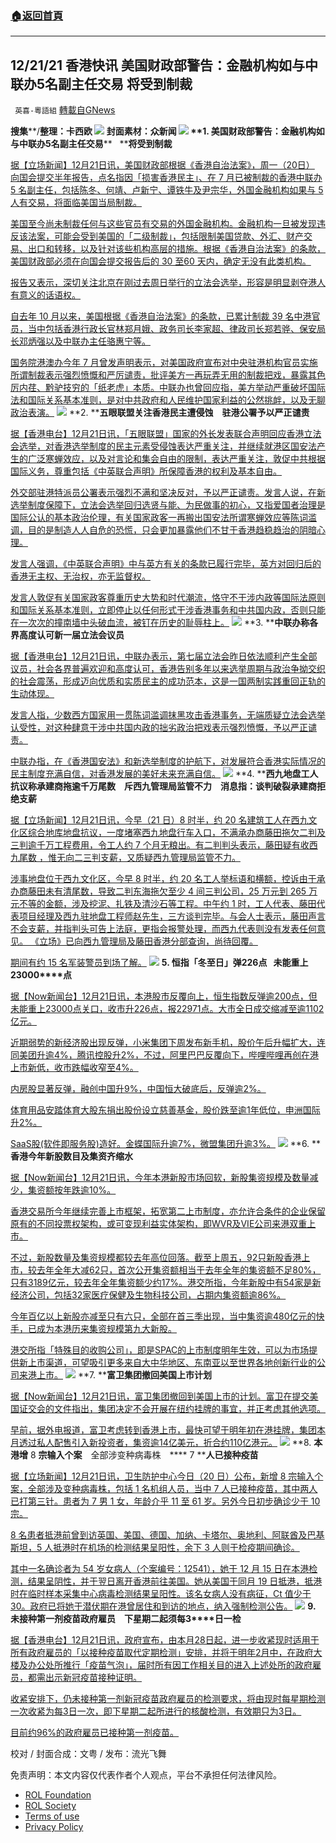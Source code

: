 ###  [:house:返回首頁](https://github.com/ourhimalayas/txt)
---


## 12/21/21 香港快讯 美国财政部警告：金融机构如与中联办5名副主任交易 将受到制裁
` 英喜-粵語組` [轉載自GNews](https://gnews.org/zh-hans/1777915/)

**搜集****/****整理：卡西欧**
![](https://assets.gnews.org/wp-content/uploads/2021/12/1221fenmian.jpg)
封面素材：众新闻
![](https://assets.gnews.org/wp-content/uploads/2021/12/Screen-Shot-2021-12-21-at-9.41.21-AM.png)
**1. ****美国财政部警告：金融机构如与中联办****5****名副主任交易****   ****将受到制裁**

[据【立场新闻】12月21日讯，美国财政部根据《香港自治法案》，周一（20日） 向国会提交半年报告，点名指因「损害香港民主」、在 7 月已被制裁的香港中联办 5 名副主任，包括陈冬、何靖、卢新宁、谭铁牛及尹宗华，外国金融机构如果与 5 人有交易，将面临美国当局制裁。](https://www.thestandnews.com/international/美國財政部警告金融機構如與中聯辦-5-名副主任交易-將受到制裁)

[美国至今尚未制裁任何与这些官员有交易的外国金融机构。金融机构一旦被发现违反该法案，可能会受到美国的「二级制裁」，包括限制美国贷款、外汇、财产交易、出口和转移，以及针对该些机构高层的措施。根据《香港自治法案》的条款，美国财政部必须在向国会提交报告后的 30 至60 天内，确定无没有此类机构。](https://www.thestandnews.com/international/美國財政部警告金融機構如與中聯辦-5-名副主任交易-將受到制裁)

[报告又表示，深切关注北京在刚过去周日举行的立法会选举，形容是明显剥夺港人有意义的话语权。](https://www.thestandnews.com/international/美國財政部警告金融機構如與中聯辦-5-名副主任交易-將受到制裁)

[自去年 10 月以来，美国根据《香港自治法案》的条款，已累计制裁 39 名中港官员，当中包括香港行政长官林郑月娥、政务司长李家超、律政司长郑若骅、保安局长邓炳强以及中联办主任骆惠宁等。](https://www.thestandnews.com/international/美國財政部警告金融機構如與中聯辦-5-名副主任交易-將受到制裁)

[国务院港澳办今年 7 月曾发声明表示，对美国政府宣布对中央驻港机构官员实施所谓制裁表示强烈愤慨和严厉谴责，批评美方一再玩弄无用的制裁把戏，暴露其色厉内荏、黔驴技穷的「纸老虎」本质。中联办也曾回应指，美方举动严重破坏国际法和国际关系基本准则，是对中共政府和人民维护国家利益的公然挑衅，以及无聊政治表演。](https://www.thestandnews.com/international/美國財政部警告金融機構如與中聯辦-5-名副主任交易-將受到制裁)
![](https://assets.gnews.org/wp-content/uploads/2021/12/Screen-Shot-2021-12-21-at-9.41.31-AM.png)
**2. ****五眼联盟关注香港民主遭侵蚀　驻港公署予以严正谴责**

[据【香港电台】12月21日讯，「五眼联盟」国家的外长发表联合声明回应香港立法会选举，对香港选举制度的民主元素受侵蚀表达严重关注，并继续就港区国安法产生的广泛寒蝉效应，以及对言论和集会自由的限制，表达严重关注，敦促中共根据国际义务，尊重包括《中英联合声明》所保障香港的权利及基本自由。](https://news.rthk.hk/rthk/ch/component/k2/1625260-20211221.htm)

[外交部驻港特派员公署表示强烈不满和坚决反对，予以严正谴责。发言人说，在新选举制度保障下，立法会选举回归选贤与能、为民做事的初心，又指爱国者治理是国际公认的基本政治伦理，有关国家政客一再搬出国安法所谓寒蝉效应等陈词滥调，目的是制造人人自危的恐慌，只会更加暴露他们不甘于香港趋稳趋治的阴暗心理。](https://news.rthk.hk/rthk/ch/component/k2/1625260-20211221.htm)

[发言人强调，《中英联合声明》中与英方有关的条款已履行完毕，英方对回归后的香港无主权、无治权，亦无监督权。](https://news.rthk.hk/rthk/ch/component/k2/1625260-20211221.htm)

[发言人敦促有关国家政客尊重历史大势和时代潮流，恪守不干涉内政等国际法原则和国际关系基本准则，立即停止以任何形式干涉香港事务和中共国内政，否则只能在一次次的撞南墙中头破血流，被钉在历史的耻辱柱上。](https://news.rthk.hk/rthk/ch/component/k2/1625260-20211221.htm)
![](https://assets.gnews.org/wp-content/uploads/2021/12/Screen-Shot-2021-12-21-at-9.41.39-AM.png)
**3. ****中联办称各界高度认可新一届立法会议员**

[据【香港电台】12月21日讯，中联办表示，第七届立法会昨日依法顺利产生全部议员，社会各界普遍欢迎和高度认可，香港告别多年以来选举周期与政治争拗交织的社会震荡，形成迈向优质和实质民主的成功范本，这是一国两制实践重回正轨的生动体现。](https://news.rthk.hk/rthk/ch/component/k2/1625354-20211221.htm)

[发言人指，少数西方国家用一贯陈词滥调抹黑攻击香港事务，无端质疑立法会选举认受性，对这种肆意干涉中共国内政的拙劣政治把戏表示强烈愤慨，予以严正谴责。](https://news.rthk.hk/rthk/ch/component/k2/1625354-20211221.htm)

[中联办指，在《香港国安法》和新选举制度的护航下，对发展符合香港实际情况的民主制度充满自信，对香港发展的美好未来充满自信。](https://news.rthk.hk/rthk/ch/component/k2/1625354-20211221.htm)
![](https://assets.gnews.org/wp-content/uploads/2021/12/Screen-Shot-2021-12-21-at-9.41.49-AM.png)
**4. ****西九地盘工人抗议称承建商拖逾千万尾数　斥西九管理局监管不力　消息指：谈判破裂承建商拒绝支薪**

[据【立场新闻】12月21日讯，今早（21 日）8 时半，约 20 名建筑工人在西九文化区综合地库地盘抗议，一度堵塞西九地盘行车入口，不满承办商藤田拖欠二判及三判逾千万工程费用，令工人约 7 个月无粮出。有二判判头表示，藤田疑有收西九尾数 ，惟无向二三判支薪，又质疑西九管理局监管不力。](https://www.thestandnews.com/society/西九地盤工人抗議-一度堵行車入口-稱承建商拖逾千萬尾數-斥西九管理局監管不力)

[涉事地盘位于西九文化区，今早 8 时半，约 20 名工人举标语和横额，控诉由于承办商藤田未有清尾数，导致二判东海拖欠至少 4 间三判公司，25 万元到 265 万元不等的金额，涉及挖泥、扎铁及清沙石等工程。中午约 1 时，工人代表、藤田代表项目经理及西九驻地盘工程师赵先生，三方谈判完毕。与会人士表示，藤田声言不会支薪，并指判头可告上法庭，更指会报警处理，而西九代表则没有发表任何意见。 《立场》已向西九管理局及藤田香港分部查询，尚待回覆。](https://www.thestandnews.com/society/西九地盤工人抗議-一度堵行車入口-稱承建商拖逾千萬尾數-斥西九管理局監管不力)

[期间有约 15 名军装警员到场了解。](https://www.thestandnews.com/society/西九地盤工人抗議-一度堵行車入口-稱承建商拖逾千萬尾數-斥西九管理局監管不力)
![](https://assets.gnews.org/wp-content/uploads/2021/12/Screen-Shot-2021-12-21-at-9.41.58-AM.png)
**5. ****恒指「冬至日」弹****226****点****   ****未能重上****23000****点**

[据【Now新闻台】12月21日讯，本港股市反覆向上，恒生指数反弹逾200点，但未能重上23000点关口，收市升226点，报22971点。大市全日成交缩减至逾1102亿元。](https://news.now.com/home/finance/player?newsId=460724)

[近期弱势的新经济股出现反弹，小米集团下周发布新手机，股价午后升幅扩大，连同美团升逾4%，腾讯控股升2%，不过，阿里巴巴反覆向下，哔哩哔哩再创在港上市新低，收市跌幅收窄至4%。](https://news.now.com/home/finance/player?newsId=460724)

[内房股显著反弹，融创中国升9%，中国恒大破底后，反弹逾2%。](https://news.now.com/home/finance/player?newsId=460724)

[体育用品安踏体育大股东捐出股份设立慈善基金，股价跌至逾1年低位，申洲国际升2%。](https://news.now.com/home/finance/player?newsId=460724)

[SaaS股(软件即服务股)造好。金蝶国际升逾7%，微盟集团升逾3%。](https://news.now.com/home/finance/player?newsId=460724)
![](https://assets.gnews.org/wp-content/uploads/2021/12/Screen-Shot-2021-12-21-at-9.42.05-AM.png)
**6. ****香港今年新股数目及集资齐缩水**

[据【Now新闻台】12月21日讯，今年本港新股市场回软，新股集资规模及数量减少，集资额按年跌逾10%。](https://news.now.com/home/finance/player?newsId=460728)

[香港交易所今年继续完善上市框架，拓宽第二上市制度，亦允许合条件的企业保留原有的不同投票权架构，或可变现利益实体架构，即WVR及VIE公司来港双重上市。](https://news.now.com/home/finance/player?newsId=460728)

[不过，新股数量及集资规模都较去年高位回落。截至上周五，92只新股香港上市，较去年全年大减62只，首次公开集资额相当于去年全年的集资额不足80%，只有3189亿元，较去年全年集资额少约17%。港交所指，今年新股中有54家是新经济公司，包括32家医疗保健及生物科技公司，占期内集资额逾86%。](https://news.now.com/home/finance/player?newsId=460728)

[今年百亿以上新股亦减至只有六只，全部在首三季出现，当中集资逾480亿元的快手，已成为本港历来集资规模第九大新股。](https://news.now.com/home/finance/player?newsId=460728)

[港交所指「特殊目的收购公司」，即是SPAC的上市制度明年生效，可以为市场提供新上市渠道，可望吸引更多来自大中华地区、东南亚以至世界各地创新行业的公司来港上市。](https://news.now.com/home/finance/player?newsId=460728)
![](https://assets.gnews.org/wp-content/uploads/2021/12/Screen-Shot-2021-12-21-at-9.42.14-AM.png)
**7. ****富卫集团撤回美国上市计划**

[据【Now新闻台】12月21日讯，富卫集团撤回到美国上市的计划。富卫在提交美国证交会的文件指出，集团决定不会开展在纽约挂牌的事宜，并正考虑其他选项。](https://news.now.com/home/finance/player?newsId=460703)

[早前，据外电报道，富卫考虑转到香港上市，最快可望于明年初在港挂牌，集团本月透过私人配售引入新投资者，集资逾14亿美元，折合约110亿港元。](https://news.now.com/home/finance/player?newsId=460703)
![](https://assets.gnews.org/wp-content/uploads/2021/12/Screen-Shot-2021-12-21-at-9.42.22-AM.png)
**8. ****本港增**** 8 ****宗输入个案****　全部涉变种病毒株　**** 7 ****人已接种疫苗**

[据【立场新闻】12月21日讯，卫生防护中心今日（20 日）公布，新增 8 宗输入个案，全部涉及变种病毒株，包括 1 名机组人员，当中 7 人已接种疫苗，其中两人已打第三针。患者为 7 男 1 女，年龄介乎 11 至 61 岁。另外今日初步确诊少于 10 宗。](https://www.thestandnews.com/society/本港增-8-宗輸入個案-全部涉變種病毒株-7-人已接種疫苗)

[8 名患者抵港前曾到访英国、美国、德国、加纳、卡塔尔、奥地利、阿联酋及巴基斯坦，5 人抵港时在机场的检测结果呈阳性，余下 3 人则于检疫期间确诊。](https://www.thestandnews.com/society/本港增-8-宗輸入個案-全部涉變種病毒株-7-人已接種疫苗)

[其中一名确诊者为 54 岁女病人（个案编号：12541），她于 12 月 15 日在本港检测，结果呈阴性，并于翌日离开香港前往美国。她从美国于同月 19 日抵港，抵港时在临时样本采集中心病毒检测结果呈阳性。该名女病人没有病征，Ct 值少于 30。政府已将她于潜伏期在港曾居住和到访的地点，纳入强制检测公告。](https://www.thestandnews.com/society/本港增-8-宗輸入個案-全部涉變種病毒株-7-人已接種疫苗)
![](https://assets.gnews.org/wp-content/uploads/2021/12/Screen-Shot-2021-12-21-at-9.42.30-AM.png)
**9. ****未接种第一剂疫苗政府雇员　下星期二起须每****3****日一检**

[据【香港电台】12月21日讯，政府宣布，由本月28日起，进一步收紧现时适用于所有政府雇员的「以接种疫苗取代定期检测」安排，并将于明年2月中，在政府大楼及办公处所推行「疫苗气泡」，届时所有因工作相关目的进入上述处所的政府雇员，都需出示新冠疫苗接种证明。](https://news.rthk.hk/rthk/ch/component/k2/1625356-20211221.htm)

[收紧安排下，仍未接种第一剂新冠疫苗政府雇员的检测要求，将由现时每星期检测一次收紧为每3日一次，即下星期二起所进行的核酸检测，有效期只为3日。](https://news.rthk.hk/rthk/ch/component/k2/1625356-20211221.htm)

[目前约96%的政府雇员已接种第一剂疫苗。](https://news.rthk.hk/rthk/ch/component/k2/1625356-20211221.htm)

校对 / 封面合成：文粤 / 发布：流光飞舞

 

免责声明：本文内容仅代表作者个人观点，平台不承担任何法律风险。

- [ROL Foundation](https://rolfoundation.org/)
- [ROL Society](https://rolsociety.org/)
- [Terms of use](https://gnews.org/terms-of-use-3/)
- [Privacy Policy](https://gnews.org/privacy-policy/)
